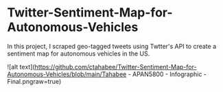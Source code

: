 # Twitter-Sentiment-Map-for-Autonomous-Vehicles
In this project, I scraped geo-tagged tweets using Twtter's API to create a sentiment map for autonomous vehicles in the US.


![alt text](https://github.com/ctahabee/Twitter-Sentiment-Map-for-Autonomous-Vehicles/blob/main/Tahabee - APAN5800 - Infographic - Final.pngraw=true)
